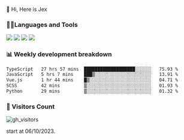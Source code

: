  👋 Hi, Here is Jex

 

### 🧑‍💻Languages and Tools

<code><a href="https://react.dev"><img src="https://api.iconify.design/logos:react.svg" /></a></code>
<code><a href="https://github.com/vuejs/core"><img src="https://api.iconify.design/logos:vue.svg" /></a></code> 
<code><a href="https://github.com/microsoft/TypeScript"><img src="https://api.iconify.design/logos:typescript-icon.svg" /></a></code>
<code><a href="https://threejs.org/"><img src="https://api.iconify.design/logos:threejs.svg" /></a></code>

### 📊 Weekly development breakdown

<!--START_SECTION:waka-->

```txt
TypeScript   27 hrs 57 mins  ███████████████████░░░░░░   75.93 %
JavaScript   5 hrs 7 mins    ███▒░░░░░░░░░░░░░░░░░░░░░   13.91 %
Vue.js       1 hr 44 mins    █▒░░░░░░░░░░░░░░░░░░░░░░░   04.71 %
SCSS         42 mins         ▒░░░░░░░░░░░░░░░░░░░░░░░░   01.93 %
Python       29 mins         ▒░░░░░░░░░░░░░░░░░░░░░░░░   01.32 %
```

<!--END_SECTION:waka-->


### 👀 Visitors Count

![gh_visitors](https://profile-counter.glitch.me/jexlau/count.svg)

start at 06/10/2023.

